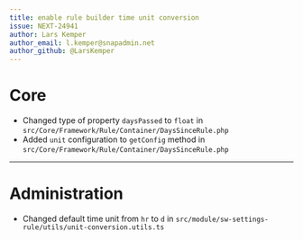 ```yaml
---
title: enable rule builder time unit conversion
issue: NEXT-24941
author: Lars Kemper
author_email: l.kemper@snapadmin.net
author_github: @LarsKemper
---
```

# Core
* Changed type of property `daysPassed` to `float` in `src/Core/Framework/Rule/Container/DaysSinceRule.php`
* Added `unit` configuration to `getConfig` method in `src/Core/Framework/Rule/Container/DaysSinceRule.php`
___
# Administration
* Changed default time unit from `hr` to `d` in `src/module/sw-settings-rule/utils/unit-conversion.utils.ts`
